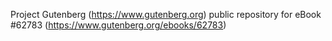 Project Gutenberg (https://www.gutenberg.org) public repository for
eBook #62783 (https://www.gutenberg.org/ebooks/62783)
